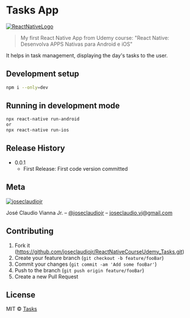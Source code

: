# Tasks App

<a href="https://reactnative.dev/" target="_blank"><img src="https://reactnative.dev/img/tiny_logo.png" alt="ReactNativeLogo"/></a>

> My first React Native App from Udemy course: "React Native: Desenvolva APPS Nativas para Android e iOS"

It helps in task management, displaying the day's tasks to the user.

## Development setup

```sh
npm i --only=dev
```

## Running in development mode

```sh
npx react-native run-android
or
npx react-native run-ios
```

## Release History

- 0.0.1
  - First Release: First code version committed

## Meta

[![joseclaudiojr][juca-image]][linkedin-url]

José Claudio Vianna Jr. – [@joseclaudiojr](https://www.linkedin.com/in/joseclaudiojr/) – joseclaudio.vj@gmail.com

## Contributing

1. Fork it (<https://github.com/joseclaudiojr/ReactNativeCourseUdemy_Tasks.git>)
2. Create your feature branch (`git checkout -b feature/fooBar`)
3. Commit your changes (`git commit -am 'Add some fooBar'`)
4. Push to the branch (`git push origin feature/fooBar`)
5. Create a new Pull Request

## License

MIT © [Tasks](https://github.com/joseclaudiojr/ReactNativeCourseUdemy_Tasks/blob/master/LICENSE)

<!-- Markdown link & img dfn's -->

[juca-image]: https://media-exp1.licdn.com/dms/image/C4D03AQHVduySNv8pCg/profile-displayphoto-shrink_200_200/0?e=1597276800&v=beta&t=tygSSKj0ZEDfnE2HmxPADlyi6YCurk_j1hmiL3zio00
[linkedin-url]: https://www.linkedin.com/in/joseclaudiojr/
